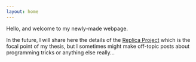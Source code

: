```yaml
---
layout: home
---
```


Hello, and welcome to my newly-made webpage.

In the future, I will share here the details of the [Replica Project](http://dhlab.epfl.ch/page-128334-en.html) which is the focal point of my thesis, but I sometimes might make off-topic posts about programming tricks or anything else really...
